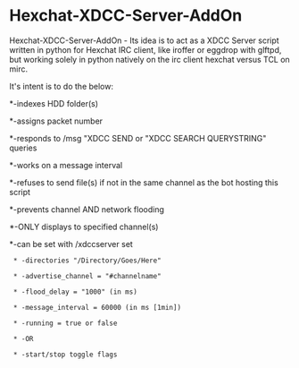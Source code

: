 # Hexchat-XDCC-Server-AddOn
Hexchat-XDCC-Server-AddOn - Its idea is to act as a XDCC Server script written in python for Hexchat IRC client, like iroffer or eggdrop with glftpd, but working solely in python natively on the irc client hexchat versus TCL on mirc.

It's intent is to do the below:

*-indexes HDD folder(s)

*-assigns packet number

*-responds to /msg <BOT-SCRIPT-IRC-NAME> "XDCC SEND <packet number> or "XDCC SEARCH QUERYSTRING" queries

*-works on a message interval

*-refuses to send file(s) if not in the same channel as the bot hosting this script

*-prevents channel AND network flooding

*-ONLY displays to specified channel(s)

*-can be set with /xdccserver set 

     * -directories "/Directory/Goes/Here"
     
     * -advertise_channel = "#channelname"
     
     * -flood_delay = "1000" (in ms)
     
     * -message_interval = 60000 (in ms [1min])
     
     * -running = true or false
     
     * -OR
     
     * -start/stop toggle flags


